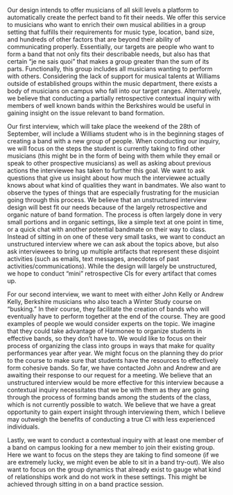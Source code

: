 Our design intends to offer musicians of all skill levels a platform to automatically create the perfect band to fit their needs. We offer this service to musicians who want to enrich their own musical abilities in a group setting that fulfills their requirements for music type, location, band size, and hundreds of other factors that are beyond their ability of communicating properly. Essentially, our targets are people who want to form a band that not only fits their describable needs, but also has that certain “je ne sais quoi” that makes a group greater than the sum of its parts. Functionally, this group includes all musicians wanting to perform with others. Considering the lack of support for musical talents at Williams outside of established groups within the music department, there exists a body of musicians on campus who fall into our target ranges. Alternatively, we believe that conducting a partially retrospective contextual inquiry with members of well known bands within the Berkshires would be useful in gaining insight on the issue relevant to band formation. 

  Our first interview, which will take place the weekend of the 28th of September, will include a Williams student who is in the beginning stages of creating a band with a new group of people. When conducting our inquiry, we will focus on the steps the student is currently taking to find other musicians (this might be in the form of being with them while they email or speak to other prospective musicians) as well as asking about previous actions the interviewee has taken to further this goal. We want to ask questions that give us insight about how much the interviewee actually knows about what kind of qualities they want in bandmates. We also want to observe the types of things that are especially frustrating for the musician going through this process. We believe that an unstructured interview design will best fit our needs because of the largely retrospective and organic nature of band formation. The process is often largely done in very small portions and in organic settings, like a simple text at one point in time, or a quick chat with another potential bandmate on their way to class. Instead of sitting in on one of these very small tasks, we want to conduct an unstructured interview where we can ask about the topics above, but also ask interviewees to bring up multiple artifacts that represent these disjoint activities (such as emails, text messages, anecdotes of past activities/communications). While the design will largely be unstructured, we hope to conduct “mini” retrospective CIs for every artifact that comes up.

  For our second interview, we want to meet with either John Kelly or Andrew Kelly, Berkshire musicians who also teach a Winter Study course on “busking.” In their course, they facilitate the creation of bands who will eventually have to perform together at the end of the course. They are good examples of people we would consider experts on the topic. We imagine that they could take advantage of Harmonee to organize students in effective bands, so they don’t have to. We would like to focus on their process of organizing the class into groups in ways that make for quality performances year after year. We might focus on the planning they do prior to the course to make sure that students have the resources to effectively form cohesive bands. So far, we have contacted John and Andrew and are awaiting their response to our request for a meeting. We believe that an unstructured interview would be more effective for this interview because a contextual inquiry necessitates that we be with them as they are going through the process of forming bands among the students of the class, which is not currently possible to watch. We believe that we have a great opportunity to gain expert insight through interviewing them, which I believe may outweigh the benefits of conducting a true CI with less experienced individuals.

  Lastly, we want to conduct a contextual inquiry with at least one member of a band on campus looking for a new member to join their existing group. Here we want to focus on the steps they are taking to find someone (if we are extremely lucky, we might even be able to sit in a band try-out). We also want to focus on the group dynamics that already exist to gauge what kind of relationships work and do not work in these settings. This might be achieved through sitting in on a band practice session.











